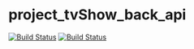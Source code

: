 # project_tvShow_back_api

[![Build Status](https://travis-ci.org/jormd/project_tvShow_back_api.png?branch=master)](https://travis-ci.org/jormd/project_tvShow_back_api)
[![Build Status](https://travis-ci.org/jormd}/project_tvShow_back_api.png?branch=develop)](https://travis-ci.org/jormd/project_tvShow_back_api)

